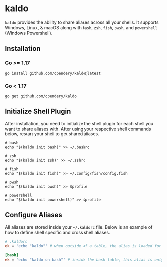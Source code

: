# kaldo

`kaldo` provides the ability to share aliases across all your shells. It supports Windows, Linux, & macOS along with `bash`, `zsh`, `fish`, `pwsh`, and `powershell` (Windows Powershell).

## Installation

### Go >= 1.17

```shell
go install github.com/cpendery/kaldo@latest
```

### Go < 1.17

```shell
go get github.com/cpendery/kaldo
```


## Initialize Shell Plugin

After installation, you need to initialize the shell plugin for each shell you want to share aliases with. After using your respective shell commands below, restart your shell to get shared aliases.

```shell
# bash
echo "$(kaldo init bash)" >> ~/.bashrc

# zsh
echo "$(kaldo init zsh)" >> ~/.zshrc

# fish
echo "$(kaldo init fish)" >> ~/.config/fish/config.fish

# pwsh
echo "$(kaldo init pwsh)" >> $profile

# powershell
echo "$(kaldo init powershell)" >> $profile
```

## Configure Aliases

All aliases are stored inside your `~/.kaldorc` file. Below is an example of how to define shell specific and cross shell aliases.

```toml
# .kaldorc
ek = 'echo "kaldo"' # when outside of a table, the alias is loaded for all your shells

[bash]
ek = 'echo "kaldo on bash"' # inside the bash table, this alias is only provided for bash and overrides your shared alias
```